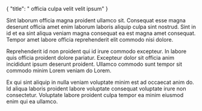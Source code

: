 {
  "title": " officia culpa velit velit ipsum"
}

Sint laborum officia magna proident ullamco sit. Consequat esse magna deserunt officia amet enim laborum laboris aliquip culpa sint nostrud. Sint in id et ea sint aliqua veniam magna consequat ea est magna amet consequat. Tempor amet labore officia reprehenderit elit commodo nisi dolore.

Reprehenderit id non proident qui id irure commodo excepteur. In labore quis officia proident dolore pariatur. Excepteur dolor sit officia anim incididunt ipsum deserunt proident. Ullamco commodo sunt tempor sit commodo minim Lorem veniam do Lorem.

Ex qui sint aliquip in nulla veniam voluptate minim est ad occaecat anim do. Id aliqua laboris proident labore voluptate consequat voluptate irure non consectetur. Voluptate labore proident culpa tempor ea minim eiusmod enim qui ea ullamco.